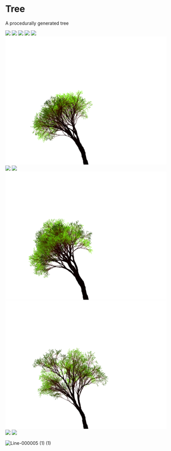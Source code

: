 # Tree
A procedurally generated tree



![](https://github.com/miguelemosreverte/Tree/blob/main/Line-000002.png?raw=true)
![](https://github.com/miguelemosreverte/Tree/blob/main/Line-000003.png?raw=true)
![](https://github.com/miguelemosreverte/Tree/blob/main/Line-000004.png?raw=true)
![](https://github.com/miguelemosreverte/Tree/blob/main/Line-000005.png?raw=true)
![](https://github.com/miguelemosreverte/Tree/blob/main/Line-000006.png?raw=true)
![](https://github.com/miguelemosreverte/Tree/blob/main/Line-000007.png?raw=true)
![](https://github.com/miguelemosreverte/Tree/blob/main/Line-000008.png?raw=true)
![](https://github.com/miguelemosreverte/Tree/blob/main/Line-000009.png?raw=true)
![](https://github.com/miguelemosreverte/Tree/blob/main/Line-000010.png?raw=true)
![](https://github.com/miguelemosreverte/Tree/blob/main/Line-000011.png?raw=true)
![](https://github.com/miguelemosreverte/Tree/blob/main/Line-000012.png?raw=true)
![](https://github.com/miguelemosreverte/Tree/blob/main/Line-000013.png?raw=true)

![Line-000005 (1) (1)](https://github.com/miguelemosreverte/Tree/assets/9152392/2f80b924-25cf-4b9b-ac7d-b18e2c32b902)
